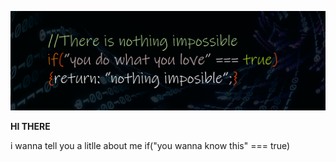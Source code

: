 ![Header](./asets/header.png)

**HI THERE**


i wanna tell you a litlle about me if("you wanna know this" === true)




<!--
**AnDrEyFuRsOvV/AnDrEyFuRsOvV** is a ✨ _special_ ✨ repository because its `README.md` (this file) appears on your GitHub profile.

Here are some ideas to get you started:

- 🔭 I’m currently working on ...
- 🌱 I’m currently learning ...
- 👯 I’m looking to collaborate on ...
- 🤔 I’m looking for help with ...
- 💬 Ask me about ...
- 📫 How to reach me: ...
- 😄 Pronouns: ...
- ⚡ Fun fact: ...
-->
